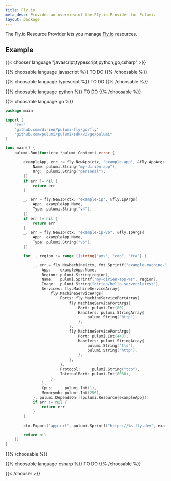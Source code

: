 ```yaml
---
title: Fly.io
meta_desc: Provides an overview of the Fly.io Provider for Pulumi.
layout: package
---
```


The Fly.io Resource Provider lets you manage [Fly.io](https://fly.io/) resources.


## Example

{{< chooser language "javascript,typescript,python,go,csharp" >}}

{{% choosable language javascript %}}
 TO DO
{{% /choosable %}}

{{% choosable language typescript %}}
TO DO
{{% /choosable %}}

{{% choosable language python %}}
TO DO
{{% /choosable %}}

{{% choosable language go %}}

```go
package main

import (
	"fmt"
	"github.com/dirien/pulumi-fly/go/fly"
	"github.com/pulumi/pulumi/sdk/v3/go/pulumi"
)

func main() {
	pulumi.Run(func(ctx *pulumi.Context) error {

		exampleApp, err := fly.NewApp(ctx, "example-app", &fly.AppArgs{
			Name: pulumi.String("my-dirien-app"),
			Org:  pulumi.String("personal"),
		})
		if err != nil {
			return err
		}

		_, err = fly.NewIp(ctx, "example-ip", &fly.IpArgs{
			App:  exampleApp.Name,
			Type: pulumi.String("v4"),
		})
		if err != nil {
			return err
		}
		_, err = fly.NewIp(ctx, "example-ip-v6", &fly.IpArgs{
			App:  exampleApp.Name,
			Type: pulumi.String("v6"),
		})

		for _, region := range []string{"ams", "cdg", "fra"} {

			_, err = fly.NewMachine(ctx, fmt.Sprintf("example-machine-%s", region), &fly.MachineArgs{
				App:    exampleApp.Name,
				Region: pulumi.String(region),
				Name:   pulumi.Sprintf("my-dirien-app-%s", region),
				Image:  pulumi.String("dirien/hello-server:latest"),
				Services: fly.MachineServiceArray{
					fly.MachineServiceArgs{
						Ports: fly.MachineServicePortArray{
							fly.MachineServicePortArgs{
								Port: pulumi.Int(80),
								Handlers: pulumi.StringArray{
									pulumi.String("http"),
								},
							},
							fly.MachineServicePortArgs{
								Port: pulumi.Int(443),
								Handlers: pulumi.StringArray{
									pulumi.String("tls"),
									pulumi.String("http"),
								},
							},
						},
						Protocol:     pulumi.String("tcp"),
						InternalPort: pulumi.Int(8080),
					},
				},
				Cpus:     pulumi.Int(1),
				Memorymb: pulumi.Int(256),
			}, pulumi.DependsOn([]pulumi.Resource{exampleApp}))
			if err != nil {
				return err
			}
		}

		ctx.Export("app-url", pulumi.Sprintf("https://%s.fly.dev", exampleApp.Name))

		return nil
	})
}

```

{{% /choosable %}}

{{% choosable language csharp %}}
TO DO
{{% /choosable %}}

{{< /chooser >}}
